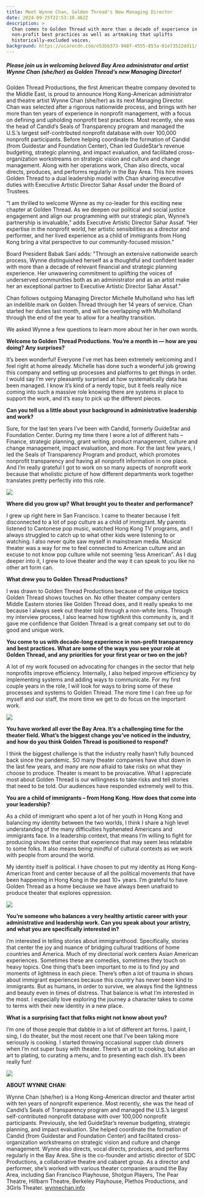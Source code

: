 ```yaml
---
title: Meet Wynne Chan, Golden Thread's New Managing Director
date: 2024-09-25T22:53:18.462Z
description: >
  Chan comes to Golden Thread with more than a decade of experience in
  non-profit best practices as well as artmaking that uplifts
  historically-excluded voices.
background: https://ucarecdn.com/e53bb373-948f-4555-853a-01e73522dd11/
---
```

##### Please join us in welcoming beloved Bay Area administrator and artist **Wynne Chan** (she/her) as Golden Thread’s new Managing Director!

Golden Thread Productions, the first American theatre company devoted to the Middle East, is proud to announce Hong Kong-American administrator and theatre artist Wynne Chan (she/her) as its next Managing Director. Chan was selected after a rigorous nationwide process, and brings with her more than ten years of experience in nonprofit management, with a focus on defining and upholding nonprofit best practices. Most recently, she was the head of Candid’s Seals of Transparency program and managed the U.S.’s largest self-contributed nonprofit database with over 100,000 nonprofit participants. Before helping coordinate the formation of Candid (from Guidestar and Foundation Center), Chan led GuideStar’s revenue budgeting, strategic planning, and impact evaluation, and facilitated cross-organization workstreams on strategic vision and culture and change management. Along with her operations work, Chan also directs, vocal directs, produces, and performs regularly in the Bay Area. This hire moves Golden Thread to a dual leadership model with Chan sharing executive duties with Executive Artistic Director Sahar Assaf under the Board of Trustees.

“I am thrilled to welcome Wynne as my co-leader for this exciting new chapter at Golden Thread. As we deepen our political and social justice engagement and align our programming with our strategic plan, Wynne’s partnership is invaluable,” adds Executive Artistic Director Sahar Assaf. “Her expertise in the nonprofit world, her artistic sensibilities as a director and performer, and her lived experience as a child of immigrants from Hong Kong bring a vital perspective to our community-focused mission.”

B﻿oard President Babak Sani adds: "Through an extensive nationwide search process, Wynne distinguished herself as a thoughtful and confident leader with more than a decade of relevant financial and strategic planning experience. Her unwavering commitment to uplifting the voices of underserved communities both as an administrator and as an artist make her an exceptional partner to Executive Artistic Director Sahar Assaf.”

Chan follows outgoing Managing Director Michelle Mulholland who has left an indelible mark on Golden Thread through her 14 years of service. Chan started her duties last month, and will be overlapping with Mulholland through the end of the year to allow for a healthy transition.

We asked Wynne a few questions to learn more about her in her own words.

**Welcome to Golden Thread Productions. You’re a month in — how are you doing? Any surprises?**

It’s been wonderful! Everyone I’ve met has been extremely welcoming and I feel right at home already. Michelle has done such a wonderful job growing this company and setting up processes and platforms to get things in order. I would say I’m very pleasantly surprised at how systematically data has been managed. I know it’s kind of a nerdy topic, but it feels really nice coming into such a massive role knowing there are systems in place to support the work, and it’s easy to pick up the different pieces.

**Can you tell us a little about your background in administrative leadership and work?**

Sure, for the last ten years I’ve been with Candid, formerly GuideStar and Foundation Center. During my time there I wore a lot of different hats – Finance, strategic planning, grant writing, product management, culture and change management, impact evaluation, and more. For the last few years, I led the Seals of Transparency Program and product, which promotes nonprofit transparency and having all nonprofit information in one place. And I’m really grateful I got to work on so many aspects of nonprofit work because that wholistic picture of how different departments work together translates pretty perfectly into this role.

![](https://ucarecdn.com/a642947f-d0a9-4773-bea4-546492b8d3bf/)

**Where did you grow up? What brought you to theater and performance?**

I grew up right here in San Francisco. I came to theater because I felt disconnected to a lot of pop culture as a child of immigrant. My parents listened to Cantonese pop music, watched Hong Kong TV programs, and I always struggled to catch up to what other kids were listening to or watching. I also never quite saw myself in mainstream media. Musical theater was a way for me to feel connected to American culture and an excuse to not know pop culture while not seeming ‘less American”. As I dug deeper into it, I grew to love theater and the way it can speak to you like no other art form can.

**What drew you to Golden Thread Productions?**

I was drawn to Golden Thread Productions because of the unique topics Golden Thread shows touches on. No other theater company centers Middle Eastern stories like Golden Thread does, and it really speaks to me because I always seek out theater told through a non-white lens. Through my interview process, I also learned how tightknit this community is, and it gave me confidence that Golden Thread is a great company set out to do good and unique work.

**You come to us with decade-long experience in non-profit transparency and best practices. What are some of the ways you see your role at Golden Thread, and any priorities for your first year or two on the job?**

A lot of my work focused on advocating for changes in the sector that help nonprofits improve efficiency. Internally, I also helped improve efficiency by implementing systems and adding ways to communicate. For my first couple years in the role, I will look for ways to bring some of these processes and systems to Golden Thread. The more time I can free up for myself and our staff, the more time we get to do focus on the important work.

![](https://ucarecdn.com/a1fa57fc-fe48-4c18-8c32-20b63831b7fa/)

**You have worked all over the Bay Area. It’s a challenging time for the theater field. What’s the biggest change you’ve noticed in the industry, and how do you think Golden Thread is positioned to respond?**

I think the biggest challenge is that the industry really hasn’t fully bounced back since the pandemic. SO many theater companies have shut down in the last few years, and many are now afraid to take risks on what they choose to produce. Theater is meant to be provacative. What I appreciate most about Golden Thread is our willingness to take risks and tell stories that need to be told. Our audiences have responded extremely well to this.

**You are a child of immigrants – from Hong Kong. How does that come into your leadership?**

As a child of immigrant who spent a lot of her youth in Hong Kong and balancing my identity between the two worlds, I think I share a high level understanding of the many difficulties hyphenated Americans and immigrants face. In a leadership context, that means I’m willing to fight for producing shows that center that experience that may seem less relatable to some folks. It also means being mindful of cultural contexts as we work with people from around the world.

My identity itself is political. I have chosen to put my identity as Hong Kong-American front and center because of all the political movements that have been happening in Hong Kong in the past 10+ years. I’m grateful to have Golden Thread as a home because we have always been unafraid to produce theater that explores oppression.

![](https://ucarecdn.com/38329aa2-0f8e-4e9c-9653-976cac892aed/)

**You’re someone who balances a very healthy artistic career with your administrative and leadership work. Can you speak about your artistry, and what you are specifically interested in?**

I’m interested in telling stories about immigranthood. Specifically, stories that center the joy and nuance of bridging cultural traditions of home countries and America. Much of my directorial work centers Asian American experiences. Sometimes these are comedies, sometimes they touch on heavy topics. One thing that’s been important to me is to find joy and moments of lightness in each piece. There’s often a lot of trauma in shows about immigrant experiences because this country has never been kind to immigrants. But as humans, in order to survive, we always find the lightness and beauty even in times of distress. That balance is what I’m interested in the most. I especially love exploring the journey a character takes to come to terms with their new identity in a new place.

**What is a surprising fact that folks might not know about you?**

I’m one of those people that dabble in a lot of different art forms. I paint, I sing, I do theater, but the most recent one that I’ve been taking more seriously is cooking. I started throwing occasional supper club dinners when I’m not super busy with theater. There’s an art to cooking, but also an art to plating, to curating a menu, and to presenting each dish. It’s been really fun!

![](https://ucarecdn.com/d5fec55b-9991-4ebf-b4c4-21838285a26e/)

**ABOUT WYNNE CHAN:**

Wynne Chan (she/her) is a Hong Kong-American director and theater artist with ten years of nonprofit experience. Most recently, she was the head of Candid’s Seals of Transparency program and managed the U.S.’s largest self-contributed nonprofit database with over 100,000 nonprofit participants. Previously, she led GuideStar’s revenue budgeting, strategic planning, and impact evaluation. She helped coordinate the formation of Candid (from Guidestar and Foundation Center) and facilitated cross-organization workstreams on strategic vision and culture and change management. Wynne also directs, vocal directs, produces, and performs regularly in the Bay Area. She is the co-founder and artistic director of SDC Productions, a collaborative theatre and cabaret group. As a director and performer, she’s worked with various theater companies around the Bay Area, including San Francisco Playhouse, Shotgun Players, The Pear Theatre, Hillbarn Theatre, Berkeley Playhouse, Plethos Productions, and 3Girls Theater. [wynnechan.info](http://www.wynnechan.info/)